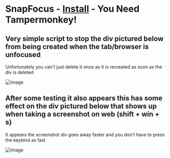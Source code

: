 # SnapFocus - [Install](https://github.com/amukerd/SnapFocus/raw/refs/heads/main/script.user.js) - You Need Tampermonkey!

## Very simple script to stop the div pictured below from being created when the tab/browser is unfocused
Unfortunately you can't just delete it once as it is recreated as soon as the div is deleted

![image](https://github.com/user-attachments/assets/f346e761-99d5-464d-9dec-7c02eeef0331)

## After some testing it also appears this has some effect on the div pictured below that shows up when taking a screenshot on web (shift + win + s)
It appears the screenshot div goes away faster and you don't have to press the keybind as fast

![image](https://github.com/user-attachments/assets/3c08d68c-6a77-4f05-aaf1-8de6b8fb36da)
